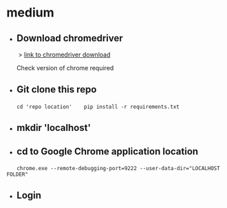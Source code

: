# medium

 - ## Download chromedriver

&nbsp;&nbsp;&nbsp;&nbsp;&nbsp;&nbsp; > [link to chromedriver download](https://chromedriver.chromium.org/downloads)

&nbsp;&nbsp;&nbsp;&nbsp;&nbsp;&nbsp;Check version of chrome required

 - ## Git clone this repo
 &nbsp;&nbsp;&nbsp;&nbsp;&nbsp;&nbsp;`cd 'repo location'`
 &nbsp;&nbsp;&nbsp;&nbsp;&nbsp;&nbsp;`pip install -r requirements.txt`

 - ## mkdir 'localhost'

 - ## cd to Google Chrome application location
&nbsp;&nbsp;&nbsp;&nbsp;&nbsp;&nbsp;`chrome.exe --remote-debugging-port=9222 --user-data-dir="LOCALHOST FOLDER"`

 - ## Login
